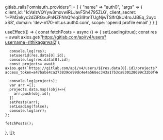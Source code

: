 gitlab_rails['omniauth_providers'] = [
    {
      "name" => "auth0",
      "args" => { client_id: '1cVaIzVQYyw3mxvwiRLJavF5h4795ZLG',
                  client_secret: 'HPM2ekyc2dZiRGxuPnNZFNhQfvlqi3I9tmTUgNjwTSlfrQkU4roJJBEq_2uycxS8',
                  domain: 'dev-n170-nlt.us.auth0.com',
                  scope: 'openid profile email'
                }
    }
  ]

 useEffect(() => {
    const fetchPosts = async () => {
      setLoading(true);
      const res = await axios.get('https://gitlab.com/api/v4/users?username=rithikagarwal2');
     
      console.log(res);
      setuserid(res.data[0].id);
      console.log(res.data[0].id);
      const projects= await axios.get(`https://gitlab.com/api/v4/users/${res.data[0].id}/projects?access_token=a47babe4ca273839ce99dc4e4a568ec343a17b3ca830128699c32b0f4e1c5555`);

      console.log(projects);
      var arr =[];
      projects.data.map((obj)=>{
        arr.push(obj.id);
      })
      setPosts(arr);
      setLoading(false);
      console.log(arr);
    };

    fetchPosts();
  }, []);